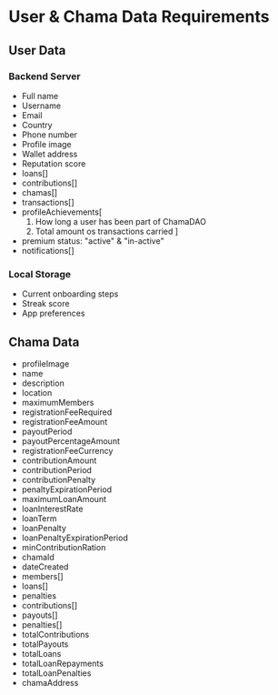 # User & Chama Data Requirements

## User Data

### Backend Server

- Full name
- Username
- Email
- Country
- Phone number
- Profile image
- Wallet address
- Reputation score
- loans[]
- contributions[]
- chamas[]
- transactions[]
- profileAchievements[
  1. How long a user has been part of ChamaDAO
  1. Total amount os transactions carried
  ]
- premium status: "active" & "in-active"
- notifications[]

### Local Storage

- Current onboarding steps
- Streak score
- App preferences

## Chama Data

- profileImage
- name
- description
- location
- maximumMembers
- registrationFeeRequired
- registrationFeeAmount
- payoutPeriod
- payoutPercentageAmount
- registrationFeeCurrency
- contributionAmount
- contributionPeriod
- contributionPenalty
- penaltyExpirationPeriod
- maximumLoanAmount
- loanInterestRate
- loanTerm
- loanPenalty
- loanPenaltyExpirationPeriod
- minContributionRation
- chamaId
- dateCreated
- members[]
- loans[]
- penalties
- contributions[]
- payouts[]
- penalties[]
- totalContributions
- totalPayouts
- totalLoans
- totalLoanRepayments
- totalLoanPenalties
- chamaAddress
